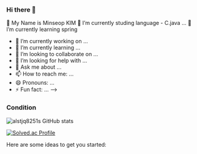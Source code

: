 ### Hi there 👋
🤔 My Name is Minseop KIM 
🔭 I’m currently studing language - C.java ...
🌱 I’m currently learning spring

- 🔭 I’m currently working on ...
- 🌱 I’m currently learning ...
- 👯 I’m looking to collaborate on ...
- 🤔 I’m looking for help with ...
- 💬 Ask me about ...
- 📫 How to reach me: ...
- 😄 Pronouns: ...
- ⚡ Fun fact: ...
-->
### Condition
![alstjq8251s GitHub stats](https://github-readme-stats.vercel.app/api?username=alstjq8251&show_icons=true&theme=radical)  

[![Solved.ac Profile](http://mazassumnida.wtf/api/generate_badge?boj=asd45)](https://solved.ac/asd45)

Here are some ideas to get you started:




